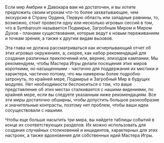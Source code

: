 Если мир Амбрии и Давокара вам не достаточен, и вы хотите предложить своим игрокам что-то более захватывающее, чем экскурсии в Страну Ордена, Первую область или западные равнины, то, возможно, стоит провести одну или несколько игровых сессий в том, что в Symbaroum называется Подмирье, Загробным Миром и Миром Духов - планами существования, которые ведут к новым переживаниям и точкам зрения, а также к другим видам вызовов.

Эта глава не должна рассматриваться как исчерпывающий отчет об этих игровых окружениях, а, скорее, как набор рекомендаций для создания различных приключений или, вернее, эпизодов кампании. Мы рекомендуем, чтобы Мастера Игры делали посещения этих миров короткими, но насыщенными - частично для поддержания их мистики и характера, частично потому, что мы намерены более подробно затронуть, по крайней мере, Подмирье и Загробный Мир в будущих модулях. Нет необходимости беспокоиться о том, что ваше представление об этих местах сталкивается с нашими видениями, по крайней мере, если вы следуете указанным ниже рекомендациям. Все эти миры достаточно обширны, чтобы допустить большое разнообразие и значительные контрасты, поэтому нет проблем, чтобы ваши идеи сосуществовали с нашими.

Чтобы еще больше насытить три мира, вы найдете таблицы событий в конце их соответствующих разделов. Их можно использовать для создания случайных столкновений и инцидентов, характерных для этих настроек, а также вдохновения для собственных идей Мастера Игры.